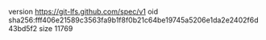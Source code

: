 version https://git-lfs.github.com/spec/v1
oid sha256:fff406e21589c3563fa9b1f8f0b21c64be19745a5206e1da2e2402f6d43bd5f2
size 11769

